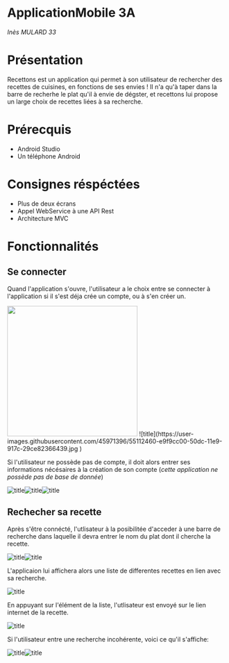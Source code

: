 # ApplicationMobile 3A
_Inès MULARD 33_

# Présentation

Recettons est un application qui permet à son utilisateur de rechercher des recettes de cuisines, en fonctions de ses envies ! Il n'a qu'à taper dans la barre de recherhe le plat qu'il à envie de dégster, et recettons lui propose un large choix de recettes liées à sa recherche.

# Prérecquis 

* Android Studio 
* Un téléphone Android

# Consignes réspéctées

* Plus de deux écrans 
* Appel WebService à une API Rest
* Architecture MVC

# Fonctionnalités

## Se connecter

Quand l'application s'ouvre, l'utilisateur a le choix entre se connecter à l'application si il s'est déja crée un compte, ou à s'en créer un.

<img src="https://user-images.githubusercontent.com/45971396/55112460-e9f9cc00-50dc-11e9-917c-29ce82366439.jpg" width="300">
![title](https://user-images.githubusercontent.com/45971396/55112460-e9f9cc00-50dc-11e9-917c-29ce82366439.jpg )

Si l'utilisateur ne possède pas de compte, il doit alors entrer ses informations nécésaires à la création de son compte (_cette application ne possède pas de base de donnée_)

![title](https://user-images.githubusercontent.com/45971396/55112449-e8c89f00-50dc-11e9-8ea2-286d4030152f.jpg)![title](https://user-images.githubusercontent.com/45971396/55112463-ea926280-50dc-11e9-9358-0f5f8475dcac.jpg)![title](https://user-images.githubusercontent.com/45971396/55112458-e9f9cc00-50dc-11e9-81d0-bd8f6e0cd0ca.jpg)

## Rechecher sa recette

Après s'être connécté, l'utlisateur à la posibilitée d'acceder à une barre de recherche dans laquelle il devra entrer le nom du plat dont il cherche la recette.

![title](https://user-images.githubusercontent.com/45971396/55112457-e9f9cc00-50dc-11e9-8548-08037cebf9f6.jpg)![title](https://user-images.githubusercontent.com/45971396/55112454-e9613580-50dc-11e9-83f4-0e9f9bcedd62.jpg)

L'applicaion lui affichera alors une liste de differentes recettes en lien avec sa recherche. 

![title](https://user-images.githubusercontent.com/45971396/55112455-e9f9cc00-50dc-11e9-91fd-7bdb9f5c5177.jpg)

En appuyant sur l'élément de la liste, l'utlisateur est envoyé sur le lien internet de la recette.

![title](https://user-images.githubusercontent.com/45971396/55112456-e9f9cc00-50dc-11e9-8ee4-20b09d41b113.jpg)

Si l'utilisateur entre une recherche incohérente, voici ce qu'il s'affiche:

![title](https://user-images.githubusercontent.com/45971396/55112461-ea926280-50dc-11e9-939c-c6581018363d.jpg)![title](https://user-images.githubusercontent.com/45971396/55112452-e9613580-50dc-11e9-94be-f1a1df0098e4.jpg)
